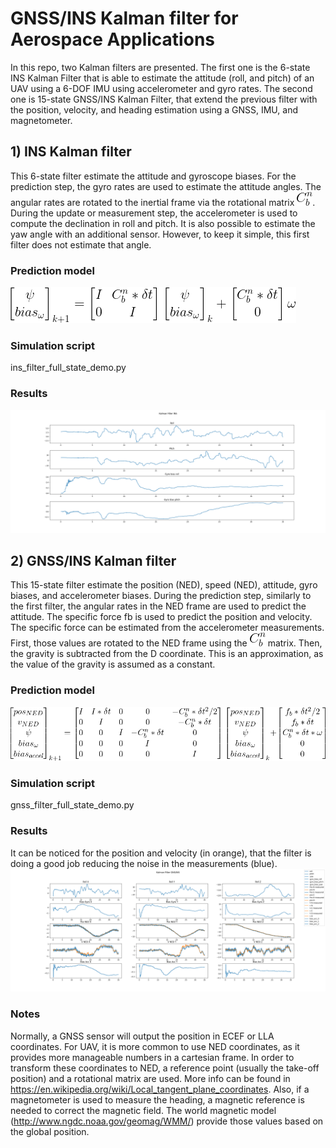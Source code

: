 # GNSS/INS Kalman filter for Aerospace Applications
In this repo, two Kalman filters are presented. The first one is the 6-state INS Kalman Filter that is able to estimate 
the attitude (roll, and pitch) of an UAV using a 6-DOF IMU using accelerometer and gyro rates. The second one is 15-state GNSS/INS Kalman Filter, 
that extend the previous filter with the position, velocity, and heading estimation using a GNSS, IMU, and magnetometer.

## 1) INS Kalman filter
This 6-state filter estimate the attitude and gyroscope biases.
For the prediction step, the gyro rates are used to estimate the attitude angles. The angular rates are rotated 
to the inertial frame via the rotational matrix ![cnb](c_n_b.gif).
During the update or measurement step, the accelerometer is used to compute the declination in roll
and pitch. It is also possible to estimate the yaw angle with an additional sensor.
However, to keep it simple, this first filter does not estimate that angle.

### Prediction model
![kf_ins](ins_kf.gif)

### Simulation script
ins_filter_full_state_demo.py

### Results
![kf_ins_res](Kalman_Filter_INS_results.png)

## 2) GNSS/INS Kalman filter
This 15-state filter estimate the position (NED), speed (NED), 
attitude, gyro biases, and accelerometer biases.
During the prediction step, similarly to the first filter, the angular rates in the NED frame 
are used to predict the attitude. The specific force fb is used to predict the position and velocity.
The specific force can be estimated from the accelerometer measurements. First, those values
are rotated to the NED frame using the ![cnb](c_n_b.gif) matrix. Then, the gravity is subtracted from the D coordinate. This is an approximation,
as the value of the gravity is assumed as a constant.

### Prediction model
![kf_gnss_ins](gnss_ins_kf.gif)

### Simulation script
gnss_filter_full_state_demo.py

### Results
It can be noticed for the position and velocity (in orange), that the filter is doing a good job reducing the noise in the
measurements (blue).
![kf_gnss_ins_res](Kalman_Filter_GNS_INS_results.png)


### Notes
Normally, a GNSS sensor will output the position in ECEF or LLA coordinates.
For UAV, it is more common to use NED coordinates, as it provides more manageable numbers in a cartesian frame.
In order to transform these coordinates to NED, a reference point (usually the take-off position) and a rotational matrix
are used. More info can be found in https://en.wikipedia.org/wiki/Local_tangent_plane_coordinates.
Also, if a magnetometer is used to measure the heading, a magnetic reference is needed to correct the magnetic field.
The world magnetic model (http://www.ngdc.noaa.gov/geomag/WMM/) provide those values based on the global position.
